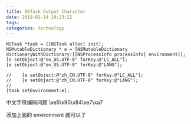 ```yaml
---
title: NSTask Output Character
date: 2019-01-14 10:23:22
tags:
categories: technology
---
```

```objc
NSTask *task = [[NSTask alloc] init];
NSMutableDictionary * e = [NSMutableDictionary dictionaryWithDictionary:[[NSProcessInfo processInfo] environment]];
[e setObject:@"en_US.UTF-8" forKey:@"LC_ALL"];
[e setObject:@"en_US.UTF-8" forKey:@"LANG"];

//    [e setObject:@"zh_CN.UTF-8" forKey:@"LC_ALL"];
//    [e setObject:@"zh_CN.UTF-8" forKey:@"LANG"];
//
[task setEnvironment:e];
```

中文字符编码问题 
\xe5\x90\x84\xe7\xa7

添加上面的 environment 就可以了
